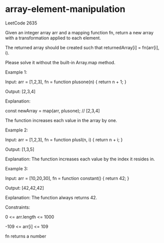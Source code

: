 # array-element-manipulation
LeetCode 2635

Given an integer array arr and a mapping function fn, return a new array with a transformation applied to each element.

The returned array should be created such that returnedArray[i] = fn(arr[i], i).

Please solve it without the built-in Array.map method.

 

Example 1:

Input: arr = [1,2,3], fn = function plusone(n) { return n + 1; }

Output: [2,3,4]

Explanation:

const newArray = map(arr, plusone); // [2,3,4]

The function increases each value in the array by one. 

Example 2:

Input: arr = [1,2,3], fn = function plusI(n, i) { return n + i; }

Output: [1,3,5]

Explanation: The function increases each value by the index it resides in.

Example 3:

Input: arr = [10,20,30], fn = function constant() { return 42; }

Output: [42,42,42]

Explanation: The function always returns 42.
 

Constraints:

0 <= arr.length <= 1000

-109 <= arr[i] <= 109

fn returns a number
